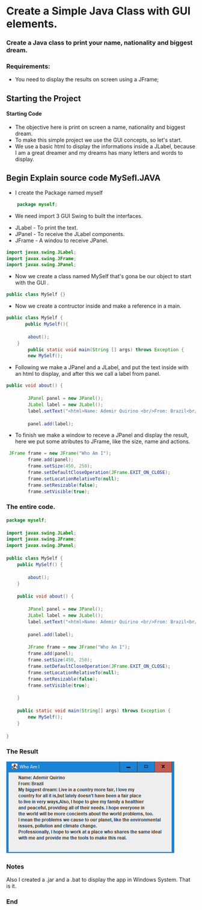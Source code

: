 # Create a Simple Java Class with GUI elements.
### Create a Java class to print your name, nationality and biggest dream.
### Requirements:
- You need to display the results on screen using a JFrame;


## Starting the Project
#### Starting Code
 - The objective  here is print on screen a name, nationality and biggest dream.
 - To make this simple project we use  the GUI concepts,  so let's start.
 - We use a basic html to display the informations inside a JLabel, because I am a great dreamer and my dreams has many letters and words to display.
 
 
## Begin Explain source code MySefl.JAVA
- I create the Package named myself

```java
	package myself;
```
- We need import 3 GUI Swing to built the interfaces.

* JLabel - To print the text.
* JPanel - To receive the JLabel components.
* JFrame - A windou to receive JPanel.

```java
import javax.swing.JLabel;
import javax.swing.JFrame;
import javax.swing.JPanel;
```
- Now we create a class named MySelf that's gona be our object to start with the GUI .
```java
public class MySelf {}
```
- Now we create a contructor inside and make a reference in a main. 
```java
public class MySelf {
       public MySelf(){

        about();
    }
	    public static void main(String [] args) throws Exception {
        new MySelf();
```
- Following we make a  JPanel and a JLabel, and put the text inside with an html to display, and after this we call a label from panel. 
```java
public void about() {

        JPanel panel = new JPanel();
        JLabel label = new JLabel();
        label.setText("<html>Name: Ademir Quirino <br/>From: Brazil<br/>My biggest dream:  Live in a  country more fair, I love my<br/>country for all it is,but lately doesn’t have been a fair place<br/>to live in very ways,Also, I hope to give my family a healthier<br/>and peaceful, providing all of their needs. I hope  everyone in<br/>the world will be more concients about the world problems, too.<br/>I mean the problems we cause to our planet, like the environmental<br/>issues, pollution and climate change.<br/>Professionally, I hope to work at a place who shares the same ideal<br/>with me and provide me the tools to make this real.</html>");

        panel.add(label);
```
- To finish we make a window to receve a JPanel and display the result, here we put some atributes to JFrame, like the size, name and actions.
```java
 JFrame frame = new JFrame("Who Am I");
        frame.add(panel);
        frame.setSize(450, 250);
        frame.setDefaultCloseOperation(JFrame.EXIT_ON_CLOSE);
        frame.setLocationRelativeTo(null);
        frame.setResizable(false);
        frame.setVisible(true);

```
### The entire code.
```java
package myself;

import javax.swing.JLabel;
import javax.swing.JFrame;
import javax.swing.JPanel;

public class MySelf {
    public MySelf() {

        about();
    }

    public void about() {

        JPanel panel = new JPanel();
        JLabel label = new JLabel();
        label.setText("<html>Name: Ademir Quirino <br/>From: Brazil<br/>My biggest dream:  Live in a  country more fair, I love my<br/>country for all it is,but lately doesn’t have been a fair place<br/>to live in very ways,Also, I hope to give my family a healthier<br/>and peaceful, providing all of their needs. I hope  everyone in<br/>the world will be more concients about the world problems, too.<br/>I mean the problems we cause to our planet, like the environmental<br/>issues, pollution and climate change.<br/>Professionally, I hope to work at a place who shares the same ideal<br/>with me and provide me the tools to make this real.</html>");

        panel.add(label);

        JFrame frame = new JFrame("Who Am I");
        frame.add(panel);
        frame.setSize(450, 250);
        frame.setDefaultCloseOperation(JFrame.EXIT_ON_CLOSE);
        frame.setLocationRelativeTo(null);
        frame.setResizable(false);
        frame.setVisible(true);

    }

    public static void main(String[] args) throws Exception {
        new MySelf();
    }

}
```
### The Result

![](https://github.com/ademirqj/javaclass/blob/master/jar/imgresult.png)

### Notes
Also I created a .jar and a .bat to display the app in Windows System.
That is it.

### End

